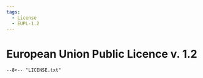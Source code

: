 ```yaml
---
tags:
  - License
  - EUPL-1.2
---
```


# European Union Public Licence v. 1.2

``` title="LICENSE.txt"
--8<-- "LICENSE.txt"
```
